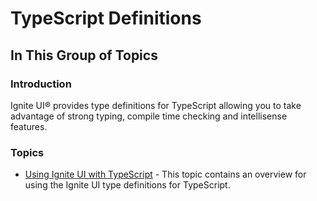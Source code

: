 ﻿<!--
|metadata|
{
    "fileName": "typescript-definitions",
    "controlName": [],
    "tags": []
}
|metadata|
-->

# TypeScript Definitions
## In This Group of Topics

### Introduction

Ignite UI® provides type definitions for TypeScript allowing you to take advantage of strong typing, compile time checking and intellisense features.

### Topics

-   [Using Ignite UI with TypeScript](Using-Ignite-UI-with-TypeScript.html) - This topic contains an overview for using the Ignite UI type definitions for TypeScript.
                    